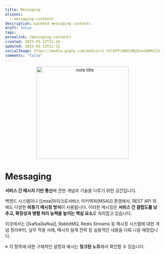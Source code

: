 ```yaml
---
title: Messaging
aliases:
  - messaging-contents
description: backend messaging contents
draft: false
tags: 
permalink: /messaging-contents
created: 2025-03-22T15:16
updated: 2025-05-13T21:12
socialImage: https://media.giphy.com/media/v1.Y2lkPTc5MGI3NjExanQ0MzI3djcxamoydzQwdm5waHI1MXc0cWN6bHJkYjVtb3pnbWh6NiZlcD12MV9naWZzX3NlYXJjaCZjdD1n/n7PjZc4B0DJHMfISNk/giphy.gif
comments: "false"
---
```

<p align="center">
  <img src="https://media.giphy.com/media/v1.Y2lkPTc5MGI3NjExanQ0MzI3djcxamoydzQwdm5waHI1MXc0cWN6bHJkYjVtb3pnbWh6NiZlcD12MV9naWZzX3NlYXJjaCZjdD1n/n7PjZc4B0DJHMfISNk/giphy.gif" alt="note title" width="300">
</p>

# Messaging

**서비스 간 메시지 기반 통신**에 관한 개념과 기술을 다루기 위한 공간입니다.

백엔드 시스템이나 [[msa|마이크로서비스 아키텍처(MSA)]] 환경에서, REST API 외에도 다양한 **비동기 메시징 방식**이 사용됩니다. 이러한 메시징은 **서비스 간 결합도를 낮추고, 확장성과 병렬 처리 능력을 높이는 핵심 요소**로 자리잡고 있습니다.

이곳에서는 [[kafka|kafka]], RabbitMQ, Redis Streams 등 메시징 시스템에 대한 개념 정리부터, 실무 적용 사례, 메시지 설계 전략 등 실용적인 내용을 다뤄 나갈 예정입니다.


※ 각 항목에 대한 구체적인 설명과 예시는 **링크된 노트**에서 확인할 수 있습니다.
